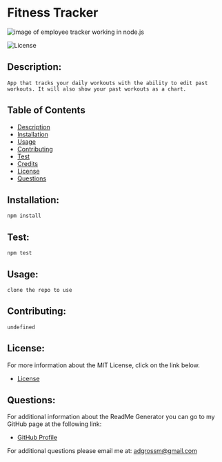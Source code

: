 
# Fitness Tracker

<img src="./" alt="image of employee tracker working in node.js" >

![License](https://img.shields.io/badge/License-MIT-blue.svg "License Badge")

## Description:
    App that tracks your daily workouts with the ability to edit past workouts. It will also show your past workouts as a chart.

## Table of Contents

- [Description](#description)
- [Installation](#installation)
- [Usage](#usage)
- [Contributing](#contributing)
- [Test](#test)
- [Credits](#credits)
- [License](#license)
- [Questions](#questions)

## Installation:
    npm install
 
## Test:
    npm test

## Usage:
    clone the repo to use

## Contributing:
    undefined

## License:
For more information about the MIT License, click on the link below.

- [License](https://opensource.org/licenses/MIT)

## Questions:
For additional information about the ReadMe Generator you can go to my GitHub page at the following link:

- [GitHub Profile](https://github.com/adgrossm)

For additional questions please email me at: adgrossm@gmail.com


 